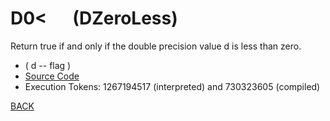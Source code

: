 # D0&lt; &emsp; (DZeroLess)
Return true if and only if the double precision value d is less than zero.
* ( d -- flag )
* [Source Code](../words/double/DZeroLess.cs)
* Execution Tokens: 1267194517 (interpreted) and 730323605 (compiled)


[BACK](builtins.md#DZeroLess)
